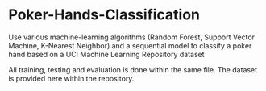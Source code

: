 # Poker-Hands-Classification
Use various machine-learning algorithms (Random Forest, Support Vector Machine, K-Nearest Neighbor) and a sequential model to classify a poker hand based on a UCI Machine Learning Repository dataset

All training, testing and evaluation is done within the same file. 
The dataset is provided here within the repository. 
